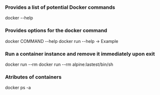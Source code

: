 ### Provides a list of potential Docker commands
docker --help

### Provides options for the docker command
docker COMMAND --help
docker run --help -> Example

### Run a container instance and remove it immediately upon exit
docker run --rm
docker run --rm alpine:lastest/bin/sh

### Atributes of containers 
docker ps -a

